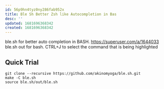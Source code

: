 ```yaml
---
id: 56p9hn4tyz0ny286fab952x
title: Ble Sh Better Zsh like Autocompletion in Bas
desc: ''
updated: 1681696368342
created: 1681696368342
---
```



ble.sh for better auto completion in BASH.
https://superuser.com/a/1644033
ble.sh out for bash.
CTRL+J to select the command that is being highlighted

## Quick Trial
```shell
git clone --recursive https://github.com/akinomyoga/ble.sh.git
make -C ble.sh
source ble.sh/out/ble.sh

```